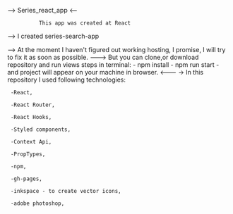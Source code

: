   --> Series_react_app <--

              This app was created at React
  
  --> I created series-search-app
  
  --> At the moment I haven't figured out working hosting, I promise, I will try to fix it as soon as possible.
  ---> But you can clone,or download repository and run views steps in terminal:
      - npm install
      - npm run start
      - and project will appear on your machine in browser.
  <---
 -> In this repository I used following technologies:
 
     -React,
     
     -React Router,
     
     -React Hooks,
     
     -Styled components,
     
     -Context Api,
     
     -PropTypes,
     
     -npm,
     
     -gh-pages,
     
     -inkspace - to create vector icons,
     
     -adobe photoshop,
